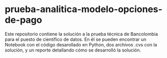 # prueba-analitica-modelo-opciones-de-pago
Este repositorio contiene la solución a la prueba técnica de Bancolombia para el puesto de científico de datos. En él se pueden encontrar un Notebook con el código desarollado en Python, dos archivos .cvs con la solución, y un reporte detallando cómo se desarrolló la solución.
